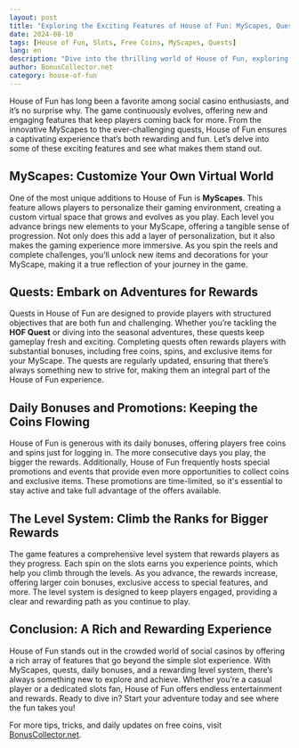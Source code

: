 ```yaml
---
layout: post
title: "Exploring the Exciting Features of House of Fun: MyScapes, Quests, and More"
date: 2024-08-10
tags: [House of Fun, Slots, Free Coins, MyScapes, Quests]
lang: en
description: "Dive into the thrilling world of House of Fun, exploring the dynamic features like MyScapes, quests, and more. Discover how these features enhance your gameplay experience and keep the fun rolling!"
author: BonusCollector.net
category: house-of-fun
---
```


House of Fun has long been a favorite among social casino enthusiasts, and it’s no surprise why. The game continuously evolves, offering new and engaging features that keep players coming back for more. From the innovative MyScapes to the ever-challenging quests, House of Fun ensures a captivating experience that’s both rewarding and fun. Let’s delve into some of these exciting features and see what makes them stand out.

## MyScapes: Customize Your Own Virtual World

One of the most unique additions to House of Fun is **MyScapes**. This feature allows players to personalize their gaming environment, creating a custom virtual space that grows and evolves as you play. Each level you advance brings new elements to your MyScape, offering a tangible sense of progression. Not only does this add a layer of personalization, but it also makes the gaming experience more immersive. As you spin the reels and complete challenges, you’ll unlock new items and decorations for your MyScape, making it a true reflection of your journey in the game.

## Quests: Embark on Adventures for Rewards

Quests in House of Fun are designed to provide players with structured objectives that are both fun and challenging. Whether you’re tackling the **HOF Quest** or diving into the seasonal adventures, these quests keep gameplay fresh and exciting. Completing quests often rewards players with substantial bonuses, including free coins, spins, and exclusive items for your MyScape. The quests are regularly updated, ensuring that there’s always something new to strive for, making them an integral part of the House of Fun experience.

## Daily Bonuses and Promotions: Keeping the Coins Flowing

House of Fun is generous with its daily bonuses, offering players free coins and spins just for logging in. The more consecutive days you play, the bigger the rewards. Additionally, House of Fun frequently hosts special promotions and events that provide even more opportunities to collect coins and exclusive items. These promotions are time-limited, so it's essential to stay active and take full advantage of the offers available.

## The Level System: Climb the Ranks for Bigger Rewards

The game features a comprehensive level system that rewards players as they progress. Each spin on the slots earns you experience points, which help you climb through the levels. As you advance, the rewards increase, offering larger coin bonuses, exclusive access to special features, and more. The level system is designed to keep players engaged, providing a clear and rewarding path as you continue to play.

## Conclusion: A Rich and Rewarding Experience

House of Fun stands out in the crowded world of social casinos by offering a rich array of features that go beyond the simple slot experience. With MyScapes, quests, daily bonuses, and a rewarding level system, there’s always something new to explore and achieve. Whether you’re a casual player or a dedicated slots fan, House of Fun offers endless entertainment and rewards. Ready to dive in? Start your adventure today and see where the fun takes you!

For more tips, tricks, and daily updates on free coins, visit [BonusCollector.net](https://bonuscollector.net/house-of-fun-free-coins/).
